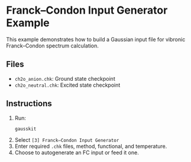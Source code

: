 # Franck–Condon Input Generator Example

This example demonstrates how to build a Gaussian input file for vibronic Franck–Condon spectrum calculation.

## Files

- `ch2o_anion.chk`: Ground state checkpoint
- `ch2o_neutral.chk`: Excited state checkpoint

## Instructions

1. Run:
   ```bash
   gausskit
   ```
2. Select `[3] Franck–Condon Input Generator`
3. Enter required `.chk` files, method, functional, and temperature.
4. Choose to autogenerate an FC input or feed it one.



